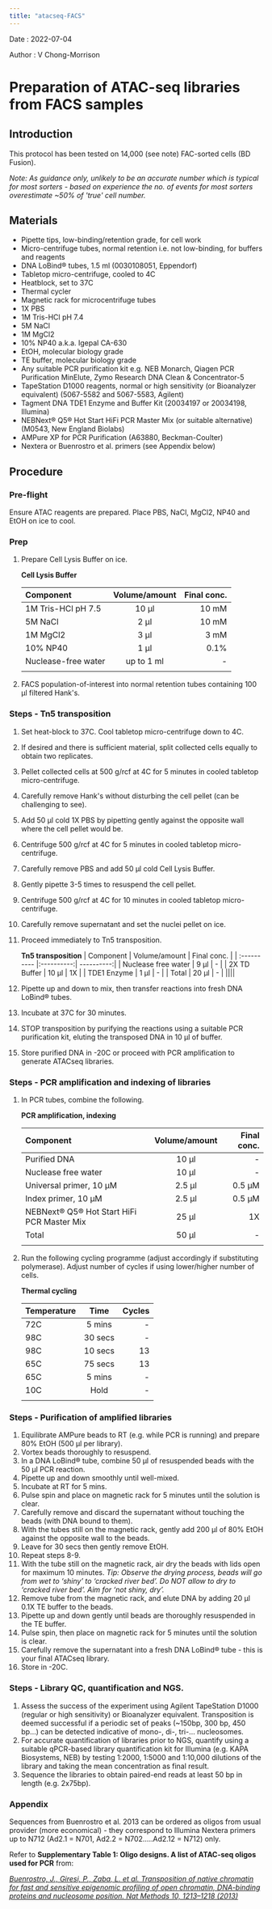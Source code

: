 ```yaml
---
title: "atacseq-FACS"
---
```


Date : 2022-07-04

Author : V Chong-Morrison

# Preparation of ATAC-seq libraries from FACS samples

## Introduction
This protocol has been tested on 14,000 (see note) FAC-sorted cells (BD Fusion).

*Note: As guidance only, unlikely to be an accurate number which is typical for most sorters - based on experience the no. of events for most sorters overestimate ~50% of 'true' cell number.*

## Materials
- Pipette tips, low-binding/retention grade, for cell work
- Micro-centrifuge tubes, normal retention i.e. not low-binding, for buffers and reagents
- DNA LoBind® tubes, 1.5 ml (0030108051, Eppendorf)
- Tabletop micro-centrifuge, cooled to 4C
- Heatblock, set to 37C
- Thermal cycler
- Magnetic rack for microcentrifuge tubes
- 1X PBS
- 1M Tris-HCl pH 7.4
- 5M NaCl
- 1M MgCl2
- 10% NP40 a.k.a. Igepal CA-630
- EtOH, molecular biology grade
- TE buffer, molecular biology grade
- Any suitable PCR purification kit e.g. NEB Monarch, Qiagen PCR Purification MinElute, Zymo Research DNA Clean & Concentrator-5
- TapeStation D1000 reagents, normal or high sensitivity (or Bioanalyzer equivalent) (5067-5582 and 5067-5583, Agilent)
- Tagment DNA TDE1 Enzyme and Buffer Kit (20034197 or 20034198, Illumina)
- NEBNext® Q5® Hot Start HiFi PCR Master Mix (or suitable alternative) (M0543, New England Biolabs)
- AMPure XP for PCR Purification (A63880, Beckman-Coulter)
- Nextera or Buenrostro et al. primers (see Appendix below)

## Procedure

### Pre-flight

Ensure ATAC reagents are prepared. Place PBS, NaCl, MgCl2, NP40 and EtOH on ice to cool.

### Prep

1. Prepare Cell Lysis Buffer on ice.

   **Cell Lysis Buffer**

   | Component | Volume/amount | Final conc. |
   | :---------- |:----------:| ----------:|
   | 1M Tris-HCl pH 7.5   | 10 µl      | 10 mM |
   | 5M NaCl        | 2 µl      | 10 mM |
   | 1M MgCl2   | 3 µl      | 3 mM |
   | 10% NP40      | 1 µl | 0.1% |
   | Nuclease-free water      | up to 1 ml | - |
   ||||
    
2. FACS population-of-interest into normal retention tubes containing 100 µl filtered Hank's.

### Steps - Tn5 transposition

1. Set heat-block to 37C. Cool tabletop micro-centrifuge down to 4C.
2. If desired and there is sufficient material, split collected cells equally to obtain two replicates.
3. Pellet collected cells at 500 g/rcf at 4C for 5 minutes in cooled tabletop micro-centrifuge.
4. Carefully remove Hank's without disturbing the cell pellet (can be challenging to see).
5. Add 50 µl cold 1X PBS by pipetting gently against the opposite wall where the cell pellet would be.
6. Centrifuge 500 g/rcf at 4C for 5 minutes in cooled tabletop micro-centrifuge.
7. Carefully remove PBS and add 50 µl cold Cell Lysis Buffer.
8. Gently pipette 3-5 times to resuspend the cell pellet.
9. Centrifuge 500 g/rcf at 4C for 10 minutes in cooled tabletop micro-centrifuge.
10. Carefully remove supernatant and set the nuclei pellet on ice.
11. Proceed immediately to Tn5 transposition.
    
    **Tn5 transposition**
    | Component | Volume/amount | Final conc. |
    | :---------- |:----------:| ----------:|
    | Nuclease free water   | 9 µl | - |
    | 2X TD Buffer      | 10 µl | 1X |
    | TDE1 Enzyme   |  1 µl | - |
    | Total      | 20 µl | - |
    ||||
    
13. Pipette up and down to mix, then transfer reactions into fresh DNA LoBind® tubes.
14. Incubate at 37C for 30 minutes.
15. STOP transposition by purifying the reactions using a suitable PCR purification kit, eluting the transposed DNA in 10 µl of buffer.
16. Store purified DNA in -20C or proceed with PCR amplification to generate ATACseq libraries.

### Steps - PCR amplification and indexing of libraries

1. In PCR tubes, combine the following.

   **PCR amplification, indexing**

   | Component | Volume/amount | Final conc. |
   | :---------- |:----------:| ----------:|
   | Purified DNA | 10 µl | - |
   | Nuclease free water | 10 µl | - |
   | Universal primer, 10 µM   |  2.5 µl | 0.5 µM |
   | Index primer, 10 µM      | 2.5 µl | 0.5 µM |
   | NEBNext® Q5® Hot Start HiFi PCR Master Mix      | 25 µl | 1X |
   | Total      | 50 µl | - |
   ||||

2. Run the following cycling programme (adjust accordingly if substituting polymerase). Adjust number of cycles if using lower/higher number of cells.

   **Thermal cycling**

   | Temperature | Time | Cycles |
   | :---------- |:----------:| ----------:|
   | 72C | 5 mins | - |
   | 98C | 30 secs | - |
   | 98C |  10 secs | 13 |
   | 65C | 75 secs | 13 |
   | 65C | 5 mins | - |
   | 10C | Hold | - |
   ||||
        
### Steps - Purification of amplified libraries

1. Equilibrate AMPure beads to RT (e.g. while PCR is running) and prepare 80% EtOH (500 µl per library).
2. Vortex beads thoroughly to resuspend.
3. In a DNA LoBind® tube, combine 50 µl of resuspended beads with the 50 µl PCR reaction.
4. Pipette up and down smoothly until well-mixed.
5. Incubate at RT for 5 mins.
6. Pulse spin and place on magnetic rack for 5 minutes until the solution is clear.
7. Carefully remove and discard the supernatant without touching the beads (with DNA bound to them).
8. With the tubes still on the magnetic rack, gently add 200 µl of 80% EtOH against the opposite wall to the beads.
9. Leave for 30 secs then gently remove EtOH.
10. Repeat steps 8-9.
11. With the tube still on the magnetic rack, air dry the beads with lids open for maximum 10 minutes. *Tip: Observe the drying process, beads will go from wet to ‘shiny’ to ‘cracked river bed’.  Do NOT allow to dry to ‘cracked river bed’. Aim for ‘not shiny, dry’.*
12. Remove tube from the magnetic rack, and elute DNA by adding 20 µl 0.1X TE buffer to the beads.
13. Pipette up and down gently until beads are thoroughly resuspended in the TE buffer.
14. Pulse spin, then place on magnetic rack for 5 minutes until the solution is clear.
15. Carefully remove the supernatant into a fresh DNA LoBind® tube - this is your final ATACseq library.
16. Store in -20C.

### Steps - Library QC, quantification and NGS.

1. Assess the success of the experiment using Agilent TapeStation D1000 (regular or high sensitivity) or Bioanalyzer equivalent. Transposition is deemed successful if a periodic set of peaks (~150bp, 300 bp, 450 bp…) can be detected indicative of mono-, di-, tri-… nucleosomes.
2. For accurate quantification of libraries prior to NGS, quantify using a suitable qPCR-based library quantification kit for Illumina (e.g. KAPA Biosystems, NEB) by testing 1:2000, 1:5000 and 1:10,000 dilutions of the library and taking the mean concentration as final result.
3. Sequence the libraries to obtain paired-end reads at least 50 bp in length (e.g. 2x75bp).

### Appendix

Sequences from Buenrostro et al. 2013 can be ordered as oligos from usual provider (more economical) - they correspond to Illumina Nextera primers up to N712 (Ad2.1 = N701, Ad2.2 = N702…..Ad2.12 = N712) only. 

Refer to **Supplementary Table 1: Oligo designs. A list of ATAC-seq oligos used for PCR** from:

*[Buenrostro, J., Giresi, P., Zaba, L. et al. Transposition of native chromatin for fast and sensitive epigenomic profiling of open chromatin, DNA-binding proteins and nucleosome position. Nat Methods 10, 1213–1218 (2013)](https://doi.org/10.1038/nmeth.2688)*
